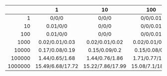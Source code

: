 | | 1 | 10 | 100 | 1000 | 10000 | 100000 | 1000000 |
| ---: | :---: | :---: | :---: | :---: | :---: | :---: | :---: |
1| 0/0/0 | 0/0/0 | 0/0/0.01 | 0.02/0.04/0.24 | 0.12/0.31/1.1 | 1.73/3.77/12.32 | 22.7/36.28/123 |
10| 0.01/0/0 | 0/0/0 | 0/0/0.01 | 0.02/0.03/0.13 | 0.14/0.33/1.25 | 1.79/3.84/12.49 | 22.27/37.33/122.69 |
100| 0.01/0/0 | 0/0/0 | 0/0/0.01 | 0.03/0.03/0.13 | 0.13/0.31/1.3 | 1.49/3.73/12.38 | 22.93/36.76/123.11 |
1000| 0.02/0.01/0.03 | 0.02/0.01/0.02 | 0.02/0.01/0.03 | 0.03/0.04/0.14 | 0.14/0.32/1.39 | 1.4/3.67/12.49 | 23.18/36.29/122.92 |
10000| 0.17/0.08/0.19 | 0.15/0.09/0.2 | 0.15/0.08/0.2 | 0.16/0.11/0.3 | 0.26/0.4/1.61 | 1.59/3.81/12.86 | 22.44/36.49/123.35 |
100000| 1.44/0.65/1.68 | 1.44/0.76/1.86 | 1.71/0.77/1.87 | 1.46/0.74/1.91 | 1.69/1.31/2.99 | 4.15/4.69/14.28 | 26.06/36.67/125.19 |
1000000| 15.49/6.68/17.72 | 15.22/7.86/17.99 | 15.08/7.1/18.39 | 15.24/7.33/18.37 | 15.79/7.39/19.71 | 17.72/10.77/31.12 | 41.79/40.06/136.7 |
